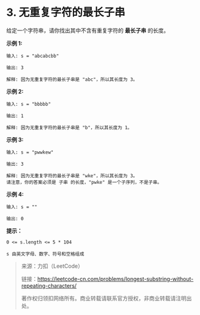 # 3. 无重复字符的最长子串


给定一个字符串，请你找出其中不含有重复字符的 **最长子串** 的长度。

 
**示例 1:**

	输入: s = "abcabcbb"

	输出: 3 

	解释: 因为无重复字符的最长子串是 "abc"，所以其长度为 3。

**示例 2:**

	输入: s = "bbbbb"

	输出: 1

	解释: 因为无重复字符的最长子串是 "b"，所以其长度为 1。

**示例 3:**

	输入: s = "pwwkew"

	输出: 3

	解释: 因为无重复字符的最长子串是 "wke"，所以其长度为 3。
	请注意，你的答案必须是 子串 的长度，"pwke" 是一个子序列，不是子串。
     
**示例 4:**

	输入: s = ""

	输出: 0
 
**提示：**

	0 <= s.length <= 5 * 104

	s 由英文字母、数字、符号和空格组成

>来源：力扣（LeetCode）
>
>链接：https://leetcode-cn.com/problems/longest-substring-without-repeating-characters/
>
>著作权归领扣网络所有。商业转载请联系官方授权，非商业转载请注明出处。
